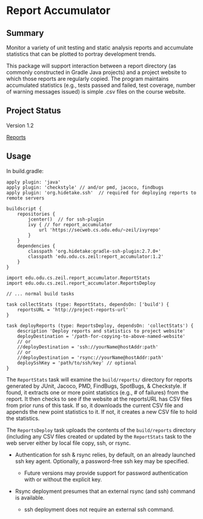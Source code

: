 # Report Accumulator

## Summary

Monitor a variety of unit testing and static analysis reports and
accumulate statistics that can be plotted to portray development
trends.

This package will support interaction between a report directory (as
commonly constructed in Gradle Java projects) and a project
website to which those reports are regularly copied. The program
maintains accumulated statistics (e.g., tests passed and failed, test
coverage, number of warning messages issued) is simple .csv files on
the course website.

## Project Status

Version 1.2

[Reports](http://www.cs.odu.edu/~zeil/gitlab/reportAccumulator/reports/reportsSummary/projectReports.html)

## Usage

In build.gradle:

    apply plugin: 'java'
    apply plugin: 'checkstyle' // and/or pmd, jacoco, findbugs
    apply plugin: 'org.hidetake.ssh'  // required for deploying reports to remote servers

    buildscript {
        repositories {
            jcenter()  // for ssh-plugin
            ivy { // for report_accumulator
                url 'https://secweb.cs.odu.edu/~zeil/ivyrepo'
            }
        }
        dependencies {
            classpath 'org.hidetake:gradle-ssh-plugin:2.7.0+'
            classpath 'edu.odu.cs.zeil:report_accumulator:1.2'
        }
    }
    
    import edu.odu.cs.zeil.report_accumulator.ReportStats
    import edu.odu.cs.zeil.report_accumulator.ReportsDeploy
    
    // ... normal build tasks
    
    task collectStats (type: ReportStats, dependsOn: ['build') {
        reportsURL = 'http://project-reports-url'
    }

    task deployReports (type: ReportsDeploy, dependsOn: 'collectStats') {
        description 'Deploy reports and statistics to project website'
        deployDestination = '/path-for-copying-to-above-named-website'
        // or
        //deployDestination = 'ssh://yourName@hostAddr:path'
        // or
        //deployDestination = 'rsync://yourName@hostAddr:path'
        deploySshKey = 'path/to/ssh/key' // optional
    }
    
The `ReportStats` task will examine the `build/reports/` directory for
reports generated by JUnit, Jacoco, PMD, FindBugs, SpotBugs, & Checkstyle.
If found, it extracts one or more point statistics (e.g., # of failures) from
the report. It then checks to see if the website at the reportsURL has CSV
files from prior runs of this task. If so, it downloads the current CSV file
and appends the new point statistics to it. If not, it creates a new CSV file
to hold the statistics.

The  `ReportsDeploy` task uploads the contents of the `build/reports`
directory (including any CSV files created or updated by the `ReportStats`
task to the web server either by local file copy, ssh, or rsync.

* Authentication for ssh & rsync relies, by default, on an already launched
  ssh key agent.  Optionally, a password-free ssh key may be specified.
  
    * Future versions may provide support for password authentication
      with or without the explicit key. 

* Rsync deployment presumes that an external rsync (and ssh)
  command is available.
    * ssh deployment does not require an external ssh command.  
 